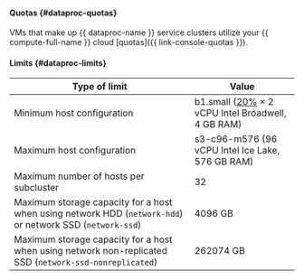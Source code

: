 #### Quotas {#dataproc-quotas}

VMs that make up {{ dataproc-name }} service clusters utilize your {{ compute-full-name }} cloud [quotas]({{ link-console-quotas }}).

#### Limits {#dataproc-limits}

Type of limit | Value
--- | ---
Minimum host configuration | b1.small ([20%](../../compute/concepts/performance-levels.md) × 2 vCPU Intel Broadwell, 4 GB RAM)
Maximum host configuration | s3-c96-m576 (96 vCPU Intel Ice Lake, 576 GB RAM)
Maximum number of hosts per subcluster | 32
Maximum storage capacity for a host when using network HDD (`network-hdd`) or network SSD (`network-ssd`) | 4096 GB
Maximum storage capacity for a host when using network non-replicated SSD (`network-ssd-nonreplicated`) | 262074 GB